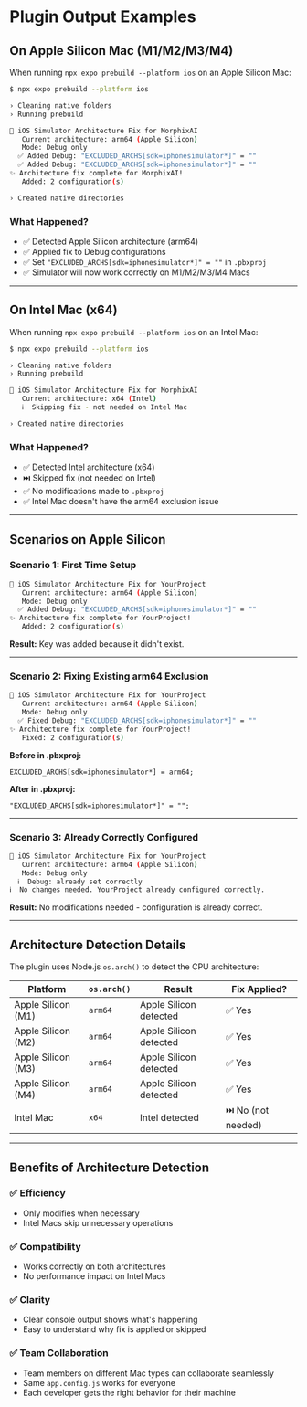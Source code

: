 # Plugin Output Examples

## On Apple Silicon Mac (M1/M2/M3/M4)

When running `npx expo prebuild --platform ios` on an Apple Silicon Mac:

```bash
$ npx expo prebuild --platform ios

› Cleaning native folders
› Running prebuild

🔧 iOS Simulator Architecture Fix for MorphixAI
   Current architecture: arm64 (Apple Silicon)
   Mode: Debug only
  ✅ Added Debug: "EXCLUDED_ARCHS[sdk=iphonesimulator*]" = ""
  ✅ Added Debug: "EXCLUDED_ARCHS[sdk=iphonesimulator*]" = ""
✨ Architecture fix complete for MorphixAI!
   Added: 2 configuration(s)

› Created native directories
```

### What Happened?

- ✅ Detected Apple Silicon architecture (arm64)
- ✅ Applied fix to Debug configurations
- ✅ Set `"EXCLUDED_ARCHS[sdk=iphonesimulator*]" = ""` in `.pbxproj`
- ✅ Simulator will now work correctly on M1/M2/M3/M4 Macs

---

## On Intel Mac (x64)

When running `npx expo prebuild --platform ios` on an Intel Mac:

```bash
$ npx expo prebuild --platform ios

› Cleaning native folders
› Running prebuild

🔧 iOS Simulator Architecture Fix for MorphixAI
   Current architecture: x64 (Intel)
   ℹ️  Skipping fix - not needed on Intel Mac

› Created native directories
```

### What Happened?

- ✅ Detected Intel architecture (x64)
- ⏭️ Skipped fix (not needed on Intel)
- ✅ No modifications made to `.pbxproj`
- ✅ Intel Mac doesn't have the arm64 exclusion issue

---

## Scenarios on Apple Silicon

### Scenario 1: First Time Setup

```bash
🔧 iOS Simulator Architecture Fix for YourProject
   Current architecture: arm64 (Apple Silicon)
   Mode: Debug only
  ✅ Added Debug: "EXCLUDED_ARCHS[sdk=iphonesimulator*]" = ""
✨ Architecture fix complete for YourProject!
   Added: 2 configuration(s)
```

**Result:** Key was added because it didn't exist.

---

### Scenario 2: Fixing Existing arm64 Exclusion

```bash
🔧 iOS Simulator Architecture Fix for YourProject
   Current architecture: arm64 (Apple Silicon)
   Mode: Debug only
  ✅ Fixed Debug: "EXCLUDED_ARCHS[sdk=iphonesimulator*]" = ""
✨ Architecture fix complete for YourProject!
   Fixed: 2 configuration(s)
```

**Before in .pbxproj:**
```
EXCLUDED_ARCHS[sdk=iphonesimulator*] = arm64;
```

**After in .pbxproj:**
```
"EXCLUDED_ARCHS[sdk=iphonesimulator*]" = "";
```

---

### Scenario 3: Already Correctly Configured

```bash
🔧 iOS Simulator Architecture Fix for YourProject
   Current architecture: arm64 (Apple Silicon)
   Mode: Debug only
  ℹ️  Debug: already set correctly
ℹ️  No changes needed. YourProject already configured correctly.
```

**Result:** No modifications needed - configuration is already correct.

---

## Architecture Detection Details

The plugin uses Node.js `os.arch()` to detect the CPU architecture:

| Platform | `os.arch()` | Result | Fix Applied? |
|----------|-------------|--------|--------------|
| Apple Silicon (M1) | `arm64` | Apple Silicon detected | ✅ Yes |
| Apple Silicon (M2) | `arm64` | Apple Silicon detected | ✅ Yes |
| Apple Silicon (M3) | `arm64` | Apple Silicon detected | ✅ Yes |
| Apple Silicon (M4) | `arm64` | Apple Silicon detected | ✅ Yes |
| Intel Mac | `x64` | Intel detected | ⏭️ No (not needed) |

---

## Benefits of Architecture Detection

### ✅ Efficiency
- Only modifies when necessary
- Intel Macs skip unnecessary operations

### ✅ Compatibility
- Works correctly on both architectures
- No performance impact on Intel Macs

### ✅ Clarity
- Clear console output shows what's happening
- Easy to understand why fix is applied or skipped

### ✅ Team Collaboration
- Team members on different Mac types can collaborate seamlessly
- Same `app.config.js` works for everyone
- Each developer gets the right behavior for their machine

